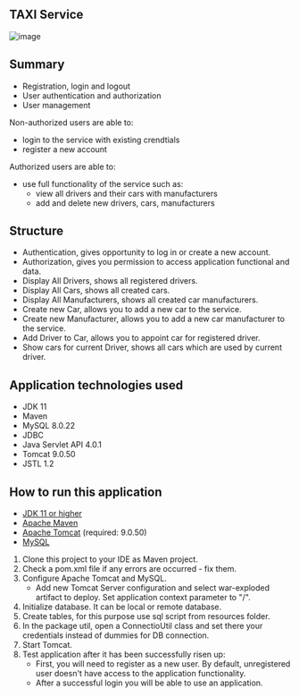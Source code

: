 ## **TAXI Service**

![image](https://user-images.githubusercontent.com/25283344/196003627-1c46ec3e-134f-4f6e-826d-ac74c30af2f8.png)

## **Summary**

- Registration, login and logout
- User authentication and authorization
- User management

Non-authorized users are able to:

- login to the service with existing crendtials
- register a new account

Authorized users are able to:

- use full functionality of the service such as: 
  - view all drivers and their cars with manufacturers
  - add and delete new drivers, cars, manufacturers

## **Structure**

- Authentication, gives opportunity to log in or create a new account.
- Authorization, gives you permission to access application functional and data.
- Display All Drivers, shows all registered drivers.
- Display All Cars, shows all created cars.
- Display All Manufacturers, shows all created car manufacturers.
- Create new Car, allows you to add a new car to the service.
- Create new Manufacturer, allows you to add a new car manufacturer to the service.
- Add Driver to Car, allows you to appoint car for registered driver.
- Show cars for current Driver, shows all cars which are used by current driver.

## **Application technologies used**

- JDK 11
- Maven
- MySQL 8.0.22
- JDBC
- Java Servlet API 4.0.1
- Tomcat 9.0.50
- JSTL 1.2

## **How to run this application**

- [JDK 11 or higher](https://www.oracle.com/java/technologies/javase-jdk11-downloads.html)
- [Apache Maven](https://maven.apache.org/download.cgi)
- [Apache Tomcat](https://tomcat.apache.org/download-90.cgi) (required: 9.0.50)
- [MySQL](https://dev.mysql.com/downloads/installer)

1. Clone this project to your IDE as Maven project.
2. Check a pom.xml file if any errors are occurred - fix them.
3. Configure Apache Tomcat and MySQL.
   - Add new Tomcat Server configuration and select war-exploded artifact to deploy. Set application context parameter to "/".
4. Initialize database. It can be local or remote database.
5. Create tables, for this purpose use sql script from resources folder.
6. In the package util, open a ConnectioUtil class and set there your credentials instead of dummies for DB connection.
7. Start Tomcat.
8. Test application after it has been successfully risen up:
    - First, you will need to register as a new user. By default, unregistered user doesn't have access to the application functionality.
    - After a successful login you will be able to use an application.

